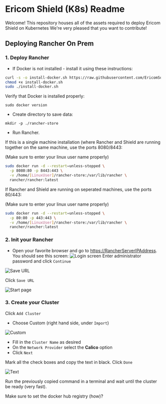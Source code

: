 # Ericom Shield (K8s) Readme

Welcome! This repository houses all of the assets required to deploy Ericom Shield on Kubernetes
We're very pleased that you want to contribute!

## Deploying Rancher On Prem

### 1. Deploy Rancher

* If Docker is not installed - install it using these instructions:

```bash
curl -s -o install-docker.sh https://raw.githubusercontent.com/EricomSoftwareLtd/Shield/Dev/Kube/scripts/install-docker.sh
chmod +x install-docker.sh
sudo ./install-docker.sh
```

  Verify that Docker is installed properly:
  
`sudo docker version`

* Create directory to save data:

`mkdir -p ./rancher-store`

* Run Rancher.

If this is a single machine installation (where Rancher and Shield are running together on the same machine, use the ports 8080/8443:

(Make sure to enter your linux user name properly)

```bash
sudo docker run -d --restart=unless-stopped \
  -p 8080:80 -p 8443:443 \
  -v /home/[LinuxUser]/rancher-store:/var/lib/rancher \
  rancher/rancher:latest
```

If Rancher and Shield are running on seperated machines, use the ports 80/443:

(Make sure to enter your linux user name properly)

```bash
sudo docker run -d --restart=unless-stopped \
  -p 80:80 -p 443:443 \
  -v /home/[LinuxUser]/rancher-store:/var/lib/rancher \
  rancher/rancher:latest
```

### 2. Init your Rancher

* Open your favorite browser and go to <https://RancherServerIPAddress>. You should see this screen:
![Login screen](https://user-images.githubusercontent.com/26378199/48976764-8f505500-f095-11e8-8228-cf85c1d0a1a0.png)
Enter administrator password and click ``Continue``

![Save URL](https://user-images.githubusercontent.com/26378199/48976784-274e3e80-f096-11e8-95be-c0c4c85ef680.png)

Click ``Save URL``

![Start page](https://user-images.githubusercontent.com/26378199/48976795-595fa080-f096-11e8-9495-289a104aaf16.png)

### 3. Create your Cluster

Click ``Add Cluster``

- Choose Custom (right hand side, under ``Import``)

![Custom](https://user-images.githubusercontent.com/26378199/48976807-8f048980-f096-11e8-9e1b-406d06fbb488.png)

- Fill in the ``Cluster Name`` as desired
- On the ``Network Provider`` select the **Calico** option 
- Click ``Next``

Mark all the check boxes and copy the text in black. Click ``Done``

![Text ](https://user-images.githubusercontent.com/26378199/48976838-f0c4f380-f096-11e8-865a-392b2e783aec.png)

Run the previously copied command in a terminal and wait until the cluster be ready (very fast).

Make sure to set the docker hub registry (how)?
